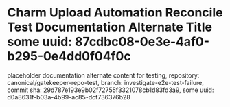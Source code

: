 # Charm Upload Automation Reconcile Test Documentation Alternate Title some uuid: 87cdbc08-0e3e-4af0-b295-0e4dd0f04f0c
 placeholder documentation alternate content for testing,  repository: canonical/gatekeeper-repo-test,  branch: investigate-e2e-test-failure,  commit sha: 29d787e193e9b02f72755f3321078cb1d83fd3a9,  some uuid: d0a8631f-b03a-4b99-ac85-dcf736376b28
